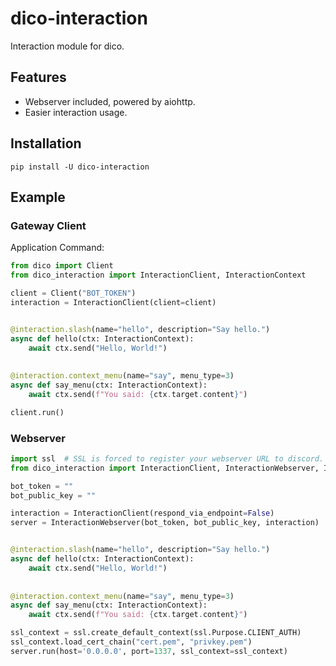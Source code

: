 # dico-interaction
Interaction module for dico.

## Features
- Webserver included, powered by aiohttp.
- Easier interaction usage.

## Installation
```
pip install -U dico-interaction
```

## Example

### Gateway Client

Application Command:
```py
from dico import Client
from dico_interaction import InteractionClient, InteractionContext

client = Client("BOT_TOKEN")
interaction = InteractionClient(client=client)


@interaction.slash(name="hello", description="Say hello.")
async def hello(ctx: InteractionContext):
    await ctx.send("Hello, World!")
    
    
@interaction.context_menu(name="say", menu_type=3)
async def say_menu(ctx: InteractionContext):
    await ctx.send(f"You said: {ctx.target.content}")

client.run()

```

### Webserver
```py
import ssl  # SSL is forced to register your webserver URL to discord.
from dico_interaction import InteractionClient, InteractionWebserver, InteractionContext

bot_token = ""
bot_public_key = ""

interaction = InteractionClient(respond_via_endpoint=False)
server = InteractionWebserver(bot_token, bot_public_key, interaction)


@interaction.slash(name="hello", description="Say hello.")
async def hello(ctx: InteractionContext):
    await ctx.send("Hello, World!")
    
    
@interaction.context_menu(name="say", menu_type=3)
async def say_menu(ctx: InteractionContext):
    await ctx.send(f"You said: {ctx.target.content}")

ssl_context = ssl.create_default_context(ssl.Purpose.CLIENT_AUTH)
ssl_context.load_cert_chain("cert.pem", "privkey.pem")
server.run(host='0.0.0.0', port=1337, ssl_context=ssl_context)

```
